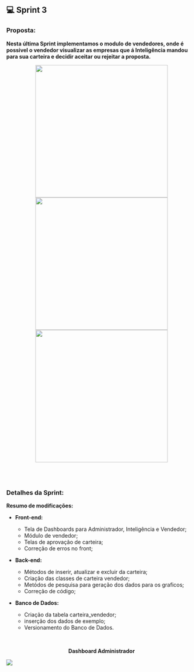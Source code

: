 ## 💻 Sprint 3

### Proposta:
<b>Nesta última Sprint implementamos o modulo de vendedores, onde é possivel o vendedor visualizar as empresas que á Inteligência mandou para sua carteira e decidir aceitar ou rejeitar a proposta.</b>

<p align=center>
<img src="https://github.com/MaXximiles/API5-SEM/blob/main/Documentação/User%20Story%20Cards/USC07.png" width=350> 
<img src="https://github.com/MaXximiles/API5-SEM/blob/main/Documentação/User%20Story%20Cards/USC08.png" width=350>   
<img src="https://github.com/MaXximiles/API5-SEM/blob/main/Documentação/User%20Story%20Cards/USC09.png" width=350>  
</p></br><h1></h1>

### Detalhes da Sprint:
<b>Resumo de modificações:
- Front-end: </b>
  - Tela de Dashboards para Administrador, Inteligência e Vendedor;
  - Módulo de vendedor;
  - Telas de aprovação de carteira;
  - Correção de erros no front;

- <b>Back-end:</b>
  - Métodos de inserir, atualizar e excluir da carteira;
  - Criação das classes de carteira vendedor;
  - Metódos de pesquisa para geração dos dados para os graficos;
  - Correção de código;
- <b>Banco de Dados:</b>
  - Criação da tabela carteira_vendedor;
  - inserção dos dados de exemplo;
  - Versionamento do Banco de Dados.
</br>

<!--### APRESENTAÇÃO

</p></br><h1></h1>

### Screenshoots:-->
<p align=center><b>Dashboard Administrador</b></p>
<img src="[https://raw.githubusercontent.com/MaXximiles/API5-SEM/main/Documenta%C3%A7%C3%A3o/src/3Sprint_dashboard_admin.PNG]">


